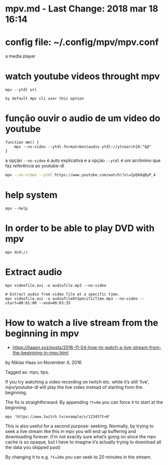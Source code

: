 # mpv.md - Last Change: 2018 mar 18 16:14
# config file: ~/.config/mpv/mpv.conf

  a media player

# watch youtube videos throught mpv

    mpv --ytdl url

    by default mpv cli user this option

# função ouvir o audio de um video do youtube

    function mm() {
        mpv --no-video --ytdl-format=bestaudio ytdl://ytsearch10:"$@"
    }

a opção `--no-video` é auto explicativa e a opção `--ytdl` é um acrônimo
que faz referência ao youtube-dl

   ``` sh
   mpv --no-video --ytdl https://www.youtube.com/watch\?v\=IpQk8qByP_4
   ```
# help system

    mpv --help

# In order to be able to play DVD with mpv

    mpv dvd://

# Extract audio

    mpv videofile.avi -o audiofile.mp3 --no-video

    # Extract audio from video file at a specific time.
    mpv videofile.avi -o audiofileAtSpecificTime.mp3 --no-video --start=00:01:00 --end=00:03:35

# How to watch a live stream from the beginning in mpv
+ https://haasn.xyz/posts/2016-11-04-how-to-watch-a-live-stream-from-the-beginning-in-mpv.html

by Niklas Haas on November 4, 2016

Tagged as: mpv, tips.

If you try watching a video recording on twitch etc. while it’s still ‘live’,
mpv/youtube-dl will play the live video instead of starting from the beginning.

The fix is straightforward: By appending `?t=0m` you can force it to start at the beginning:

	mpv 'https://www.twitch.tv/example/v/12345?t=0'

This is also useful for a second purpose: seeking. Normally, by trying to seek
a live stream like this in mpv you will end up buffering and downloading
forever. (I’m not exactly sure what’s going on since the mpv cache is so
opaque, but I have to imagine it’s actually trying to download all the data you
skipped past)

By changing it to e.g. `?t=20m` you can seek to 20 minutes in the stream.

